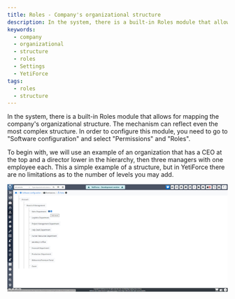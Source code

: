 ```yaml
---
title: Roles - Company's organizational structure
description: In the system, there is a built-in Roles module that allows for mapping the company's organizational structure.
keywords:
  - company
  - organizational
  - structure
  - roles
  - Settings
  - YetiForce
tags:
  - roles
  - structure
---
```


In the system, there is a built-in Roles module that allows for mapping the company's organizational structure. The mechanism can reflect even the most complex structure. In order to configure this module, you need to go to "Software configuration" and select "Permissions" and "Roles".

To begin with, we will use an example of an organization that has a CEO at the top and a director lower in the hierarchy, then three managers with one employee each. This a simple example of a structure, but in YetiForce there are no limitations as to the number of levels you may add.

![role-1.jpg](role-1.jpg)
